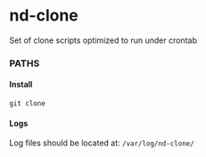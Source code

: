 # nd-clone
Set of clone scripts optimized to run under crontab

### PATHS

#### Install
`git clone`

#### Logs
Log files should be located at: `/var/log/nd-clone/`

